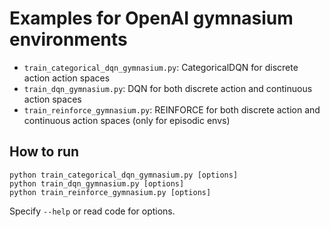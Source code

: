 # Examples for OpenAI gymnasium environments

- `train_categorical_dqn_gymnasium.py`: CategoricalDQN for discrete action action spaces
- `train_dqn_gymnasium.py`: DQN for both discrete action and continuous action spaces
- `train_reinforce_gymnasium.py`: REINFORCE for both discrete action and continuous action spaces (only for episodic envs)

## How to run

```
python train_categorical_dqn_gymnasium.py [options]
python train_dqn_gymnasium.py [options]
python train_reinforce_gymnasium.py [options]
```

Specify `--help` or read code for options.
